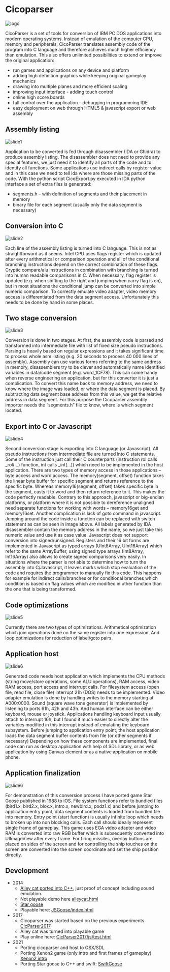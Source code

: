 # Cicoparser 

![logo](logo.png)

CicoParser is a set of tools for conversion of IBM PC DOS applications into modern operating systems. Instead of emulation of the computer CPU, memory and peripherals, CicoParser translates assembly code of the program into C language and therefore achieves much higher efficiency than emulation. This also offers unlimited possibilities to extend or improve the original application:
  - run games and applications on any device and platform
  - adding high definition graphics while keeping original gameplay mechanics
  - drawing into multiple planes and more efficient scaling
  - improving input interface - adding touch control
  - online high score boards
  - full control over the application – debugging in programming IDE
  - easy deployment on web through HTML5 & javascript export or web assembly


## Assembly listing

![slide1](slide1.png)

Application to be converted is fed through disassembler (IDA or Ghidra) to produce assembly listing. The disassembler does not need to provide any special features, we just need it to identify all parts of the code and to identify all functions. Some applications use indirect calls by register value and in this case we need to tell ida where are those missing parts of the code.
With the python script CicoExport.py executed in IDA python interface a set of extra files is generated:
  - segments.h – with definition of segments and their placement in memory
  - binary file for each segment (usually only the data segment is necessary)

## Conversion into C

![slide2](slide2.png)

Each line of the assembly listing is turned into C language. This is not as straightforward as it seems. Intel CPU uses flags register which is updated after every arithmetical or comparison operation and all of the conditional branching instructions depend on the correct combination of these flags. Cryptic compare/alu instructions in combination with branching is turned into human readable comparisons in C. When necessary, flag register is updated (e.g. when shifting to the right and jumping when carry flag is on), but in most situations the conditional jump can be converted into simple numeric comparison.
To correctly emulate video adapter, video memory access is differentiated from the data segment access. Unfortunately this needs to be done by hand in some places.

## Two stage conversion

![slide3](slide3.png)

Conversion is done in two stages. At first, the assembly code is parsed and transformed into intermediate file with list of fixed size pseudo instructions. Parsing is heavily based on regular expressions and it takes significant time to process whole asm listing (e.g. 20 seconds to process 40 000 lines of assembly). Assembly can use various forms referring to the same address in memory, disassemblers try to be clever and automatically name identified variables in data/code segment (e.g. word_1CF78). This can come handy when reverse engineering an application, but for this converter it is just a complication. To convert this name back to memory address, we need to know where the image was loaded, or where the data segment is placed. By subtracting data segment base address from this value, we get the relative address in data segment. For this purpose the Cicoparser assembly importer needs the “segments.h” file to know, where is which segment located.

## Export into C or Javascript

![slide4](slide4.png)

Second conversion stage is exporting into C language (or Javascript). All pseudo instructions from intermediate file are turned into C statements. Some of the instruction just call their C counterparts (instruction rol calls _rol(…) function, int calls _int(…)) which need to be implemented in the host application. There are two types of memory access in those applications – byte access and word access. The memory(segment, offset) function takes the linear byte buffer for specific segment and returns reference to the specific byte. Whereas memory16(segment, offset) takes specific byte in the segment, casts it to word and then return reference to it. This makes the code perfectly readable.
Contrary to this approach, javascript or big-endian platforms, or platform where it is not possible to dereference unaligned need separate functions for working with words – memory16get and memory16set. Another complication is lack of goto command in javascript. Jumping around the code inside a function can be replaced with switch statement as can be seen in image above. All labels generated by IDA disassembler contain the memory address in the name, so we just take this numeric value and use it as case value.
Javascript does not support conversion into signed/unsigned. Registers and their 16 bit forms are implemented in Javascript as typed arrays (UInt8Array, UInt16Array) which refer to the same ArrayBuffer, using signed type arrays (Int8Array, Int16Array) also allows to create signed comparisons very easily.
In situations where the parser is not able to determine how to turn the assembly into C/Javascript, it leaves marks which stop evaluation of the code and requires the programmer to manually fix this code. This happens for example for indirect calls/branches or for conditional branches which condition is based on flag values which are modified in other function than the one that is being transformed.

## Code optimizations

![slide5](slide5.png)

Currently there are two types of optimizations. Arithmetical optimization which join operations done on the same register into one expression. And loop optimizations for reduction of label/goto pairs. 

## Application host

![slide6](slide6.png)

Generated code needs host application which implements the CPU methods (string move/store operations, some ALU operations), RAM access, video RAM access, port access and interrupt calls. For filesystem access (open file, read file, close file) interrupt 21h (DOS) needs to be implemented. Video adapter emulation is done by handling writes to the memory starting at A000:0000. Sound (square wave tone generator) is implemented by listening to ports 61h, 42h and 43h. And human interface can be either keyboard, mouse or joystick. Applications handling keyboard input usually attach to interrupt 16h, but I found it much easier to directly alter the variables modified in this interrupt instead of emulating the keyboard subsystem.
Before jumping to application entry point, the host application loads the data segment buffer contents from file (or other segments if necessary)
Depending on how these components are implemented, final code can run as desktop application with help of SDL library, or as web application by using Canvas element or as a native application on mobile phone. 

## Application finalization

![slide6](slide7.png)

For demonstration of this conversion process I have ported game Star Goose published in 1988 to iOS. File system functions refer to bundled files (bird1.x, bird2.x, blox.x, intro.x, newbird.x, podz1.x) and before jumping to application entry point, data segment contents is loaded from bundled file into memory. Entry point (start function) is usually infinite loop which needs to broken up into non blocking calls. Each call should ideally represent single frame of gameplay. This game uses EGA video adapter and video RAM is converted into raw RGB buffer which is subsequently converted into UIImageView after every frame. For firing missiles, overlay buttons are placed on sides of the screen and for controlling the ship touches on the screen are converted into the screen coordinate and set the ship position directly.

## Development

- 2014 
  - [Alley cat ported into C++](https://github.com/gabonator/Work-in-progress/tree/master/DosGames/AlleyCat), just proof of concept including sound emulation.
  - Not playable demo here [alleycat.html](https://rawgit.valky.eu/gabonator/Work-in-progress/master/DosGames/AlleyCat/Javascript/alleycat.html)
  - [Star goose](https://github.com/gabonator/Work-in-progress/tree/master/DosGames/JsGoose)
  - Playable here: [JSGoose/index.html](https://rawgit.valky.eu/gabonator/Work-in-progress/master/DosGames/JsGoose/index.html)
- 2017
  - Cicoparser was started based on the previous experiments [CicParser2017](https://github.com/gabonator/Work-in-progress/tree/master/DosGames/CicParser2017)
  - Alley cat was turned into playable game
  - Play online here: [CicParser2017/js/test.html](https://rawgit.valky.eu/gabonator/Work-in-progress/master/DosGames/CicParser2017/js/test.html)
- 2021
  - Porting cicoparser and host to OSX/SDL
  - Porting Xenon2 game (only intro and first frames of gameplay) [Xenon2 intro](https://github.com/gabonator/Projects/tree/master/XenonResurrection/Simulator)
  - Porting Star goose to C++ and swift: [SwiftGoose](https://github.com/gabonator/Projects/tree/master/XenonResurrection/SwiftGoose)

